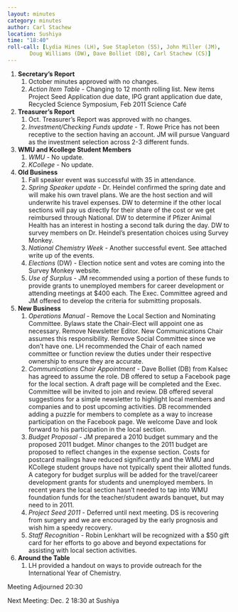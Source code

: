 ```yaml
---
layout: minutes
category: minutes
author: Carl Stachew
location: Sushiya
time: "18:40"
roll-call: [Lydia Hines (LH), Sue Stapleton (SS), John Miller (JM),
	   Doug Williams (DW), Dave Bolliet (DB), Carl Stachew (CS)]
---
```


1. **Secretary’s Report**
   1. October minutes approved with no changes.
   2. *Action Item Table* - Changing to 12 month rolling list. New items Project Seed Application due date, IPG grant application due date, Recycled Science Symposium, Feb 2011 Science Café
2. **Treasurer’s Report**
   1. Oct. Treasurer’s Report was approved with no changes.
   2. *Investment/Checking Funds update* - T. Rowe Price has not been receptive to the section having an account. JM will pursue Vanguard as the investment selection across 2-3 different funds.
3. **WMU and Kcollege Student Members**
   1. *WMU* - No update.
   2. *KCollege* - No update.
4. **Old Business**
   1. Fall speaker event was successful with 35 in attendance.
   2. *Spring Speaker update* - Dr. Heindel confirmed the spring date and will make his own travel plans. We are the host section and will underwrite his travel expenses. DW to determine if the other local sections will pay us directly for their share of the cost or we get reimbursed through National. DW to determine if Pfizer Animal Health has an interest in hosting a second talk during the day. DW to survey members on Dr. Heindel’s presentation choices using Survey Monkey.
   3. *National Chemistry Week* - Another successful event. See attached write up of the events.
   4. *Elections* (DW) - Election notice sent and votes are coming into the Survey Monkey website.
   5. *Use of Surplus* - JM recommended using a portion of these funds to provide grants to unemployed members for career development or attending meetings at $400 each. The Exec. Committee agreed and JM offered to develop the criteria for submitting proposals.
5. **New Business**
   1. *Operations Manual* - Remove the Local Section and Nominating Committee. Bylaws state the Chair-Elect will appoint one as necessary. Remove Newsletter Editor. New Communications Chair assumes this responsibility. Remove Social Committee since we don’t have one. LH recommended the Chair of each named committee or function review the duties under their respective ownership to ensure they are accurate.
   2. *Communications Chair Appointment* - Dave Bolliet (DB) from Kalsec has agreed to assume the role. DB offered to setup a Facebook page for the local section. A draft page will be completed and the Exec. Committee will be invited to join and review. DB offered several suggestions for a simple newsletter to highlight local members and companies and to post upcoming activities. DB recommended adding a puzzle for members to complete as a way to increase participation on the Facebook page. We welcome Dave and look forward to his participation in the local section.
   3. *Budget Proposal* - JM prepared a 2010 budget summary and the proposed 2011 budget. Minor changes to the 2011 budget are proposed to reflect changes in the expense section. Costs for postcard mailings have reduced significantly and the WMU and KCollege student groups have not typically spent their allotted funds. A category for budget surplus will be added for the travel/career development grants for students and unemployed members. In recent years the local section hasn’t needed to tap into WMU foundation funds for the teacher/student awards banquet, but may need to in 2011.
   4. *Project Seed 2011* - Deferred until next meeting. DS is recovering from surgery and we are encouraged by the early prognosis and wish him a speedy recovery.
   5. *Staff Recognition* - Robin Lenkhart will be recognized with a $50 gift card for her efforts to go above and beyond expectations for assisting with local section activities.
6. **Around the Table**
   1. LH provided a handout on ways to provide outreach for the International Year of Chemistry.

Meeting Adjourned 20:30

Next Meeting: Dec. 2 18:30 at Sushiya
